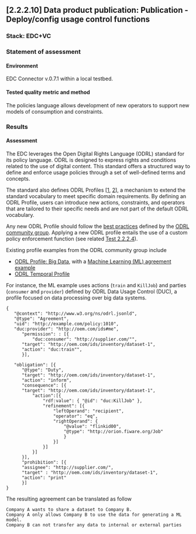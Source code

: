 ## [2.2.2.10] Data product publication: Publication - Deploy/config usage control functions
### Stack: EDC+VC

### Statement of assessment
#### Environment

EDC Connector v.0.7.1 within a local testbed.

#### Tested quality metric and method

The policies language allows development of new operators to support new models of consumption and constraints.

### Results
#### Assessment

The EDC leverages the Open Digital Rights Language (ODRL) standard for its policy language.
ODRL is designed to express rights and conditions related to the use of digital content.
This standard offers a structured way to define and enforce usage policies through a set of well-defined terms and concepts.

The standard also defines ODRL Profiles [[1](https://www.w3.org/TR/odrl-model/#terminology), [2](https://www.w3.org/TR/odrl-model/#profile)], a mechanism to extend the standard vocabulary to meet specific domain requirements.
By defining an ODRL Profile, users can introduce new actions, constraints, and operators that are tailored to their specific needs and are not part of the default ODRL vocabulary.

Any new ODRL Profile should follow the [best practices](https://w3c.github.io/odrl/profile-bp/) defined by the [ODRL community group](https://www.w3.org/community/odrl/).
Applying a new ODRL profile entails the use of a custom policy enforcement function (see related [Test 2.2.2.4](https://github.com/imec-int/deployEMDS/issues/194)).

Existing profile examples from the ODRL community group include
- [ODRL Profile: Big Data](https://w3c.github.io/odrl/profile-bigdata/), with a [Machine Learning (ML) agreement example](https://w3c.github.io/odrl/profile-bigdata/#x2-how-to-represent-an-obligation)
- [ODRL Temporal Profile](https://w3c.github.io/odrl/profile-temporal/)

For instance, the ML example uses actions (`train` and `KillJob`) and parties (`consumer` and `provider`) defined by ODRL Data Usage Control (DUC), a profile focused on data processing over big data systems.

```
{
   "@context": "http://www.w3.org/ns/odrl.jsonld",
   "@type": "Agreement",
   "uid": "http://example.com/policy:1010",
   "duc:provider": "http://oem.com/ids#me",
	  "permission": : [{
		  "duc:consumer": "http://supplier.com/"",
	  "target": "http://oem.com/ids/inventory/dataset-1",
	  "action": "duc:train"",
	  }],

   "obligation": [{
	  "@type": "Duty",
	  "target": "http://oem.com/ids/inventory/dataset-1",
	  "action": "inform",
	  "consequence": [{
	  "target": "http://oem.com/ids/inventory/dataset-1",
		  "action":[{
			  "rdf:value": { "@id": "duc:KillJob" },
			  "refinement": [{
				  "leftOperand": "recipient",
				  "operator": "eq",
				  "rightOperand": {
					  "@value": "flinkid00",
					  "@type": "http://orion.fiware.org/Job"
					  }
				  }]
			  }]
		  }]
	  }],
	  "prohibition": [{
	  "assignee": "http://supplier.com/",
	  "target" : "http://oem.com/ids/inventory/dataset-1",
	  "action": "print"
	  }]
}
```

The resulting agreement can be translated as follow

```
Company A wants to share a dataset to Company B.
Company A only allows Company B to use the data for generating a ML model.
Company B can not transfer any data to internal or external parties
```
